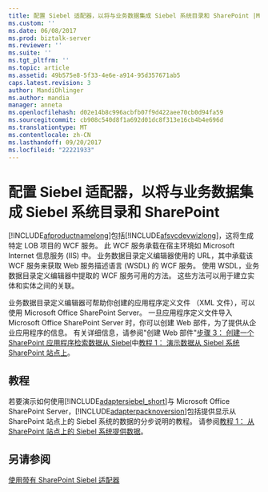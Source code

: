 ```yaml
---
title: 配置 Siebel 适配器，以将与业务数据集成 Siebel 系统目录和 SharePoint |Microsoft 文档
ms.custom: ''
ms.date: 06/08/2017
ms.prod: biztalk-server
ms.reviewer: ''
ms.suite: ''
ms.tgt_pltfrm: ''
ms.topic: article
ms.assetid: 49b575e8-5f33-4e6e-a914-95d357671ab5
caps.latest.revision: 3
author: MandiOhlinger
ms.author: mandia
manager: anneta
ms.openlocfilehash: d02e14b8c996acbfb07f9d422aee70cb0d94fa59
ms.sourcegitcommit: cb908c540d8f1a692d01dc8f313e16cb4b4e696d
ms.translationtype: MT
ms.contentlocale: zh-CN
ms.lasthandoff: 09/20/2017
ms.locfileid: "22221933"
---
```

# <a name="configure-the-siebel-adapter-to-integrate-the-siebel-system-with-the-business-data-catalog-and-sharepoint"></a>配置 Siebel 适配器，以将与业务数据集成 Siebel 系统目录和 SharePoint
[!INCLUDE[afproductnamelong](../../includes/afproductnamelong-md.md)]包括[!INCLUDE[afsvcdevwizlong](../../includes/afsvcdevwizlong-md.md)]，这将生成特定 LOB 项目的 WCF 服务。 此 WCF 服务承载在宿主环境如 Microsoft Internet 信息服务 (IIS) 中。 业务数据目录定义编辑器使用的 URL，其中承载该 WCF 服务来获取 Web 服务描述语言 (WSDL) 的 WCF 服务。 使用 WSDL，业务数据目录定义编辑器中提取的 WCF 服务可用的方法。 这些方法可以用于建立实体和实体之间的关联。  
  
 业务数据目录定义编辑器可帮助你创建的应用程序定义文件 （XML 文件），可以使用 Microsoft Office SharePoint Server。 一旦应用程序定义文件导入 Microsoft Office SharePoint Server 时，你可以创建 Web 部件，为了提供从企业应用程序的信息。 有关详细信息，请参阅"创建 Web 部件"[步骤 3： 创建一个 SharePoint 应用程序检索数据从 Siebel](../../adapters-and-accelerators/adapter-siebel/step-3-create-a-sharepoint-application-to-retrieve-data-from-siebel.md)中[教程 1： 演示数据从 Siebel 系统 SharePoint 站点上](../../adapters-and-accelerators/adapter-siebel/tutorial-1-presenting-data-from-a-siebel-system-on-a-sharepoint-site.md)。  
  
## <a name="tutorial"></a>教程  
 若要演示如何使用[!INCLUDE[adaptersiebel_short](../../includes/adaptersiebel-short-md.md)]与 Microsoft Office SharePoint Server，[!INCLUDE[adapterpacknoversion](../../includes/adapterpacknoversion-md.md)]包括提供显示从 SharePoint 站点上的 Siebel 系统的数据的分步说明的教程。 请参阅[教程 1： 从 SharePoint 站点上的 Siebel 系统提供数据](../../adapters-and-accelerators/adapter-siebel/tutorial-1-presenting-data-from-a-siebel-system-on-a-sharepoint-site.md)。  
  
## <a name="see-also"></a>另请参阅  
 [使用带有 SharePoint Siebel 适配器](../../adapters-and-accelerators/adapter-siebel/use-the-siebel-adapter-with-sharepoint.md)